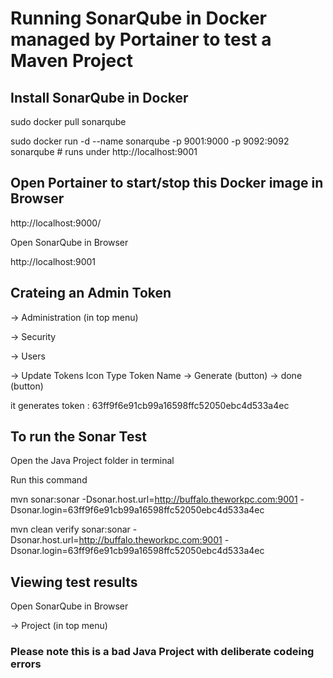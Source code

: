 # Running SonarQube in Docker managed by Portainer to test a Maven Project


## Install SonarQube in Docker

sudo docker pull sonarqube

sudo docker run -d --name sonarqube -p 9001:9000 -p 9092:9092 sonarqube  # runs under http://localhost:9001

## Open Portainer to start/stop this Docker image in Browser 

http://localhost:9000/

Open SonarQube in Browser

http://localhost:9001


## Crateing an Admin Token

-> Administration (in top menu)

-> Security

-> Users

-> Update Tokens Icon
Type Token Name 
-> Generate (button)
-> done (button)


it generates token : 63ff9f6e91cb99a16598ffc52050ebc4d533a4ec

## To run the Sonar Test

Open the Java Project folder in terminal 

Run this command

mvn sonar:sonar -Dsonar.host.url=http://buffalo.theworkpc.com:9001 -Dsonar.login=63ff9f6e91cb99a16598ffc52050ebc4d533a4ec

mvn clean verify sonar:sonar -Dsonar.host.url=http://buffalo.theworkpc.com:9001 -Dsonar.login=63ff9f6e91cb99a16598ffc52050ebc4d533a4ec

## Viewing test results

Open SonarQube in Browser

-> Project (in top menu)

### Please note this is a bad Java Project with deliberate codeing errors

